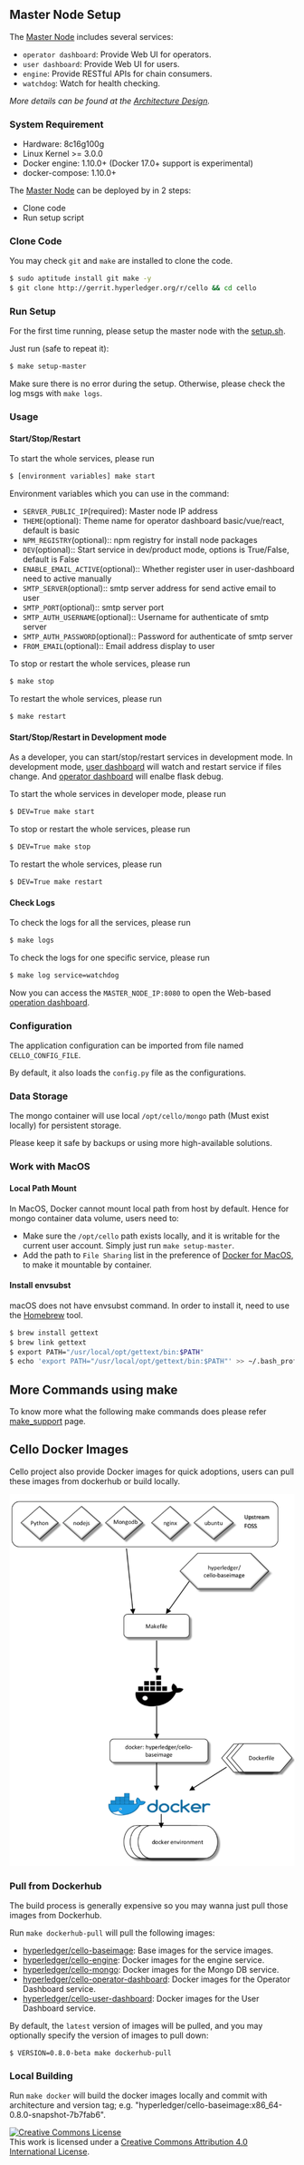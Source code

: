 ## Master Node Setup
The [Master Node](../terminology.md) includes several services:

* `operator dashboard`: Provide Web UI for operators.
* `user dashboard`: Provide Web UI for users.
* `engine`: Provide RESTful APIs for chain consumers.
* `watchdog`: Watch for health checking.

*More details can be found at the [Architecture Design](../arch.md).*

### System Requirement

* Hardware: 8c16g100g
* Linux Kernel >= 3.0.0
* Docker engine: 1.10.0+ (Docker 17.0+ support is experimental)
* docker-compose: 1.10.0+

The [Master Node](../terminology.md) can be deployed by in 2 steps:

* Clone code
* Run setup script

### Clone Code

You may check `git` and `make` are installed to clone the code.

```bash
$ sudo aptitude install git make -y
$ git clone http://gerrit.hyperledger.org/r/cello && cd cello
```

### Run Setup

For the first time running, please setup the master node with the [setup.sh](https://github.com/hyperledger/cello/blob/master/scripts/master_node/setup.sh).

Just run (safe to repeat it):

```bash
$ make setup-master
```

Make sure there is no error during the setup. Otherwise, please check the log msgs with `make logs`.

### Usage

#### Start/Stop/Restart
To start the whole services, please run

```bash
$ [environment variables] make start
```
Environment variables which you can use in the command:

* `SERVER_PUBLIC_IP`(required): Master node IP address
* `THEME`(optional): Theme name for operator dashboard basic/vue/react, default is basic
* `NPM_REGISTRY`(optional):: npm registry for install node packages
* `DEV`(optional):: Start service in dev/product mode, options is True/False, default is False
* `ENABLE_EMAIL_ACTIVE`(optional):: Whether register user in user-dashboard need to active manually
* `SMTP_SERVER`(optional):: smtp server address for send active email to user
* `SMTP_PORT`(optional):: smtp server port
* `SMTP_AUTH_USERNAME`(optional):: Username for authenticate of smtp server
* `SMTP_AUTH_PASSWORD`(optional):: Password for authenticate of smtp server
* `FROM_EMAIL`(optional):: Email address display to user


To stop or restart the whole services, please run
```bash
$ make stop
```
To restart the whole services, please run
```bash
$ make restart
```

#### Start/Stop/Restart in Development mode
As a developer, you can start/stop/restart services in development mode. In development mode, [user dashboard](../dashboard_user.md) will watch and restart service if files change. And [operator dashboard](../dashboard_operator.md) will enalbe flask debug.

To start the whole services in developer mode, please run
```bash
$ DEV=True make start
```



To stop or restart the whole services, please run
```bash
$ DEV=True make stop
```
To restart the whole services, please run
```bash
$ DEV=True make restart
```

#### Check Logs
To check the logs for all the services, please run

```bash
$ make logs
```

To check the logs for one specific service, please run
```bash
$ make log service=watchdog
```

Now you can access the `MASTER_NODE_IP:8080` to open the Web-based [operation dashboard](../dashboard_operator.md).

### Configuration
The application configuration can be imported from file named `CELLO_CONFIG_FILE`.

By default, it also loads the `config.py` file as the configurations.

### Data Storage
The mongo container will use local `/opt/cello/mongo` path (Must exist locally) for persistent storage.

Please keep it safe by backups or using more high-available solutions.

### Work with MacOS

#### Local Path Mount
In MacOS, Docker cannot mount local path from host by default. Hence for mongo container data volume, users need to:

* Make sure the `/opt/cello` path exists locally, and it is writable for the current user account. Simply just run `make setup-master`.
* Add the path to `File Sharing` list in the preference of [Docker for MacOS](https://docs.docker.com/docker-for-mac/install/), to make it mountable by container.

#### Install envsubst
macOS does not have envsubst command. In order to install it, need to use the [Homebrew](https://brew.sh) tool.

```bash
$ brew install gettext
$ brew link gettext
$ export PATH="/usr/local/opt/gettext/bin:$PATH"
$ echo 'export PATH="/usr/local/opt/gettext/bin:$PATH"' >> ~/.bash_profile
```

## More Commands using make

To know more what the following make commands does please refer [make_support](../make_support.md) page.

## Cello Docker Images

Cello project also provide Docker images for quick adoptions, users can pull these images from dockerhub or build locally.

![Docker Images](imgs/cello_baseimage.png)

### Pull from Dockerhub
The build process is generally expensive so you may wanna just pull those images from Dockerhub.

Run `make dockerhub-pull` will pull the following images:

* [hyperledger/cello-baseimage](https://hub.docker.com/r/hyperledger/cello-baseimage/): Base images for the service images.
* [hyperledger/cello-engine](https://hub.docker.com/r/hyperledger/cello-engine/): Docker images for the engine service.
* [hyperledger/cello-mongo](https://hub.docker.com/r/hyperledger/cello-mongo/): Docker images for the Mongo DB service.
* [hyperledger/cello-operator-dashboard](https://hub.docker.com/r/hyperledger/cello-operator-dashboard/): Docker images for the Operator Dashboard service.
* [hyperledger/cello-user-dashboard](https://hub.docker.com/r/hyperledger/cello-user-dashboard/): Docker images for the User Dashboard service.

By default, the `latest` version of images will be pulled, and you may optionally specify the version of images to pull down:

```
$ VERSION=0.8.0-beta make dockerhub-pull
```

### Local Building
Run `make docker` will build the docker images locally and commit with architecture and version tag; e.g. "hyperledger/cello-baseimage:x86_64-0.8.0-snapshot-7b7fab6".

<a rel="license" href="http://creativecommons.org/licenses/by/4.0/"><img alt="Creative Commons License" style="border-width:0" src="https://i.creativecommons.org/l/by/4.0/88x31.png" /></a><br />This work is licensed under a <a rel="license" href="http://creativecommons.org/licenses/by/4.0/">Creative Commons Attribution 4.0 International License</a>.

